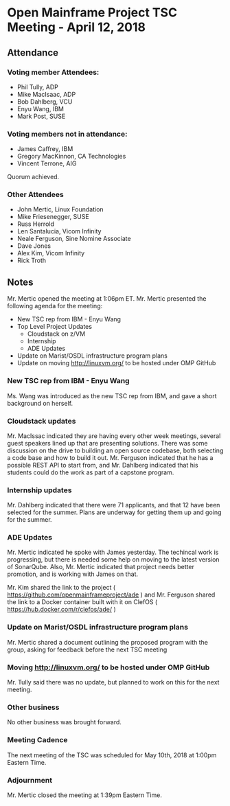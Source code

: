 # Open Mainframe Project TSC Meeting - April 12, 2018

## Attendance

### Voting member Attendees:

* Phil Tully, ADP
* Mike MacIsaac, ADP
* Bob Dahlberg, VCU
* Enyu Wang, IBM
* Mark Post, SUSE

### Voting members not in attendance:

* James Caffrey, IBM
* Gregory MacKinnon, CA Technologies
* Vincent Terrone, AIG

Quorum achieved.

### Other Attendees

* John Mertic, Linux Foundation
* Mike Friesenegger, SUSE
* Russ Herrold
* Len Santalucia, Vicom Infinity
* Neale Ferguson, Sine Nomine Associate
* Dave Jones
* Alex Kim, Vicom Infinity
* Rick Troth

## Notes

Mr. Mertic opened the meeting at 1:06pm ET. Mr. Mertic presented the following agenda for the meeting:

* New TSC rep from IBM - Enyu Wang
* Top Level Project Updates
  * Cloudstack on z/VM
  * Internship
  * ADE Updates
* Update on Marist/OSDL infrastructure program plans
* Update on moving http://linuxvm.org/ to be hosted under OMP GitHub

### New TSC rep from IBM - Enyu Wang

Ms. Wang was introduced as the new TSC rep from IBM, and gave a short background on herself.

### Cloudstack updates

Mr. MacIssac indicated they are having every other week meetings, several guest speakers lined up that are presenting solutions. There was some discussion on the drive to building an open source codebase, both selecting a code base and how to build it out. Mr. Ferguson indicated that he has a possible REST API to start from, and Mr. Dahlberg indicated that his students could do the work as part of a capstone program.

### Internship updates

Mr. Dahlberg indicated that there were 71 applicants, and that 12 have been selected for the summer. Plans are underway for getting them up and going for the summer.

### ADE Updates

Mr. Mertic indicated he spoke with James yesterday. The techincal work is progressing, but there is needed some help on moving to the latest version of SonarQube. Also, Mr. Mertic indicated that project needs better promotion, and is working with James on that.

Mr. Kim shared the link to the project ( https://github.com/openmainframeproject/ade ) and Mr. Ferguson shared the link to a Docker container built with it on ClefOS ( https://hub.docker.com/r/clefos/ade/ )

### Update on Marist/OSDL infrastructure program plans

Mr. Mertic shared a document outlining the proposed program with the group, asking for feedback before the next TSC meeting

### Moving http://linuxvm.org/ to be hosted under OMP GitHub

Mr. Tully said there was no update, but planned to work on this for the next meeting.

### Other business

No other business was brought forward.

### Meeting Cadence

The next meeting of the TSC was scheduled for May 10th, 2018 at 1:00pm Eastern Time.

### Adjournment

Mr. Mertic closed the meeting at 1:39pm Eastern Time.
